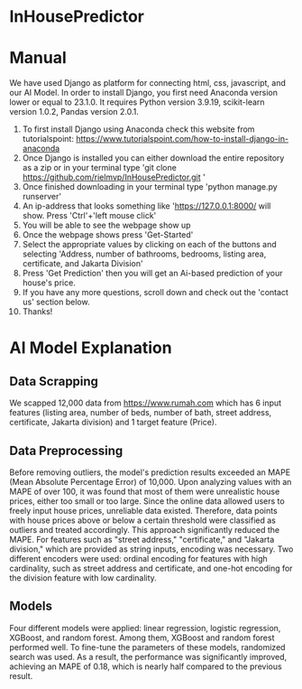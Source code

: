 # InHousePredictor

# Manual
We have used Django as platform for connecting html, css, javascript, and our AI Model.
In order to install Django, you first need Anaconda version lower or equal to 23.1.0.
It requires Python version 3.9.19, scikit-learn version 1.0.2, Pandas version 2.0.1. 
1. To first install Django using Anaconda check this website from tutorialspoint: https://www.tutorialspoint.com/how-to-install-django-in-anaconda
2. Once Django is installed you can either download the entire repository as a zip or in your terminal type 'git clone https://github.com/rielmvp/InHousePredictor.git '
3. Once finished downloading in your terminal type 'python manage.py runserver' 
4. An ip-address that looks something like 'https://127.0.0.1:8000/ will show.  Press 'Ctrl'+'left mouse click'
5. You will be able to see the webpage show up
6. Once the webpage shows press 'Get-Started'
7. Select the appropriate values by clicking on each of the buttons and selecting 'Address, number of bathrooms, bedrooms, listing area, certificate, and Jakarta Division' 
8. Press 'Get Prediction' then you will get an Ai-based prediction of your house's price.
9. If you have any more questions, scroll down and check out the 'contact us' section below.
10. Thanks!

# AI Model Explanation

## Data Scrapping
We scapped 12,000 data from https://www.rumah.com which has 6 input features (listing area, number of beds, number of bath, street address, certificate, Jakarta division) and 1 target feature (Price).

## Data Preprocessing
Before removing outliers, the model's prediction results exceeded an MAPE (Mean Absolute Percentage Error) of 10,000. Upon analyzing values with an MAPE of over 100, it was found that most of them were unrealistic house prices, either too small or too large. Since the online data allowed users to freely input house prices, unreliable data existed. Therefore, data points with house prices above or below a certain threshold were classified as outliers and treated accordingly. This approach significantly reduced the MAPE.
For features such as "street address," "certificate," and "Jakarta division," which are provided as string inputs, encoding was necessary. Two different encoders were used: ordinal encoding for features with high cardinality, such as street address and certificate, and one-hot encoding for the division feature with low cardinality.

## Models
Four different models were applied: linear regression, logistic regression, XGBoost, and random forest. Among them, XGBoost and random forest performed well. To fine-tune the parameters of these models, randomized search was used. As a result, the performance was significantly improved, achieving an MAPE of 0.18, which is nearly half compared to the previous result.

